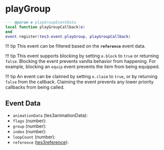 # playGroup



```lua
--- @param e playGroupEventData
local function playGroupCallback(e)
end
event.register(tes3.event.playGroup, playGroupCallback)
```

!!! tip
	This event can be filtered based on the **`reference`** event data.

!!! tip
	This event supports blocking by setting `e.block` to `true` or returning `false`. Blocking the event prevents vanilla behavior from happening. For example, blocking an `equip` event prevents the item from being equipped.

!!! tip
	An event can be claimed by setting `e.claim` to `true`, or by returning `false` from the callback. Claiming the event prevents any lower priority callbacks from being called.

## Event Data

* `animationData` (tes3animationData): 
* `flags` (number): 
* `group` (number): 
* `index` (number): 
* `loopCount` (number): 
* `reference` ([tes3reference](../../types/tes3reference)): 

